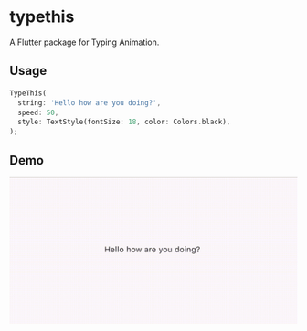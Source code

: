 # typethis

A Flutter package for Typing Animation.

## Usage

```dart
TypeThis(
  string: 'Hello how are you doing?',
  speed: 50,
  style: TextStyle(fontSize: 18, color: Colors.black),
);
```

## Demo

[![Demo](screenshots/typethis.gif)](https://github.com/thecodexhub/typethis)
